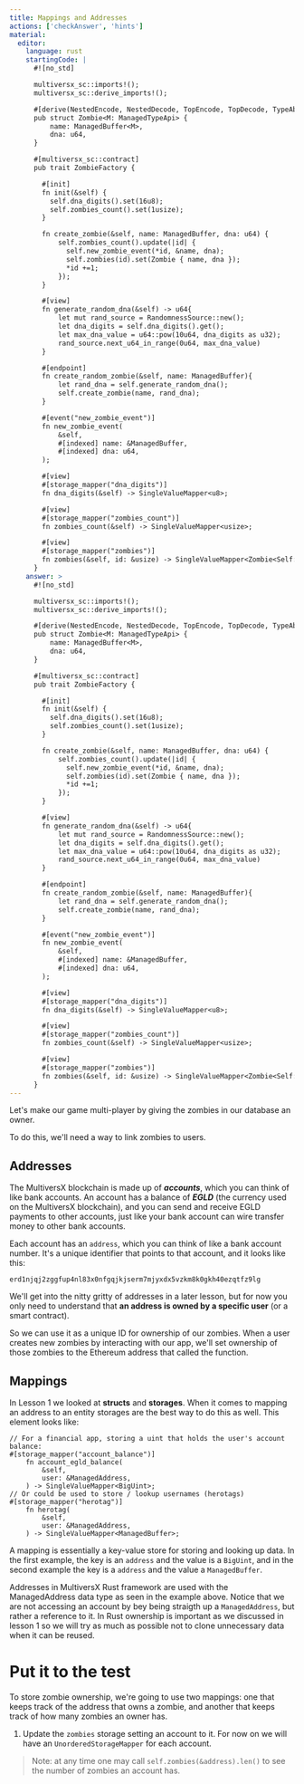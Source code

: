 ```yaml
---
title: Mappings and Addresses
actions: ['checkAnswer', 'hints']
material:
  editor:
    language: rust
    startingCode: |
      #![no_std]

      multiversx_sc::imports!();
      multiversx_sc::derive_imports!();

      #[derive(NestedEncode, NestedDecode, TopEncode, TopDecode, TypeAbi)]
      pub struct Zombie<M: ManagedTypeApi> {
          name: ManagedBuffer<M>,
          dna: u64,
      }

      #[multiversx_sc::contract]
      pub trait ZombieFactory {

        #[init]
        fn init(&self) {
          self.dna_digits().set(16u8);
          self.zombies_count().set(1usize);
        }

        fn create_zombie(&self, name: ManagedBuffer, dna: u64) {
            self.zombies_count().update(|id| {
              self.new_zombie_event(*id, &name, dna);
              self.zombies(id).set(Zombie { name, dna });
              *id +=1;
            });
        }

        #[view]
        fn generate_random_dna(&self) -> u64{
            let mut rand_source = RandomnessSource::new();
            let dna_digits = self.dna_digits().get();
            let max_dna_value = u64::pow(10u64, dna_digits as u32);
            rand_source.next_u64_in_range(0u64, max_dna_value)
        }

        #[endpoint]
        fn create_random_zombie(&self, name: ManagedBuffer){
            let rand_dna = self.generate_random_dna();
            self.create_zombie(name, rand_dna);
        }

        #[event("new_zombie_event")]
        fn new_zombie_event(
            &self, 
            #[indexed] name: &ManagedBuffer, 
            #[indexed] dna: u64,
        );

        #[view]
        #[storage_mapper("dna_digits")]
        fn dna_digits(&self) -> SingleValueMapper<u8>;

        #[view]
        #[storage_mapper("zombies_count")]
        fn zombies_count(&self) -> SingleValueMapper<usize>;

        #[view]
        #[storage_mapper("zombies")]
        fn zombies(&self, id: &usize) -> SingleValueMapper<Zombie<Self::Api>>;
      }
    answer: >
      #![no_std]

      multiversx_sc::imports!();
      multiversx_sc::derive_imports!();

      #[derive(NestedEncode, NestedDecode, TopEncode, TopDecode, TypeAbi)]
      pub struct Zombie<M: ManagedTypeApi> {
          name: ManagedBuffer<M>,
          dna: u64,
      }

      #[multiversx_sc::contract]
      pub trait ZombieFactory {

        #[init]
        fn init(&self) {
          self.dna_digits().set(16u8);
          self.zombies_count().set(1usize);
        }

        fn create_zombie(&self, name: ManagedBuffer, dna: u64) {
            self.zombies_count().update(|id| {
              self.new_zombie_event(*id, &name, dna);
              self.zombies(id).set(Zombie { name, dna });
              *id +=1;
            });
        }

        #[view]
        fn generate_random_dna(&self) -> u64{
            let mut rand_source = RandomnessSource::new();
            let dna_digits = self.dna_digits().get();
            let max_dna_value = u64::pow(10u64, dna_digits as u32);
            rand_source.next_u64_in_range(0u64, max_dna_value)
        }

        #[endpoint]
        fn create_random_zombie(&self, name: ManagedBuffer){
            let rand_dna = self.generate_random_dna();
            self.create_zombie(name, rand_dna);
        }

        #[event("new_zombie_event")]
        fn new_zombie_event(
            &self, 
            #[indexed] name: &ManagedBuffer, 
            #[indexed] dna: u64,
        );

        #[view]
        #[storage_mapper("dna_digits")]
        fn dna_digits(&self) -> SingleValueMapper<u8>;

        #[view]
        #[storage_mapper("zombies_count")]
        fn zombies_count(&self) -> SingleValueMapper<usize>;

        #[view]
        #[storage_mapper("zombies")]
        fn zombies(&self, id: &usize) -> SingleValueMapper<Zombie<Self::Api>>;
      }
---
```


Let's make our game multi-player by giving the zombies in our database an owner.

To do this, we'll need a way to link zombies to users.

## Addresses

The MultiversX blockchain is made up of **_accounts_**, which you can think of like bank accounts. An account has a balance of **_EGLD_** (the currency used on the MultiversX blockchain), and you can send and receive EGLD payments to other accounts, just like your bank account can wire transfer money to other bank accounts.

Each account has an `address`, which you can think of like a bank account number. It's a unique identifier that points to that account, and it looks like this:

`erd1njqj2zggfup4nl83x0nfgqjkjserm7mjyxdx5vzkm8k0gkh40ezqtfz9lg`

We'll get into the nitty gritty of addresses in a later lesson, but for now you only need to understand that **an address is owned by a specific user** (or a smart contract).

So we can use it as a unique ID for ownership of our zombies. When a user creates new zombies by interacting with our app, we'll set ownership of those zombies to the Ethereum address that called the function.

## Mappings

In Lesson 1 we looked at **structs** and **storages**. When it comes to mapping an address to an entity storages are the best way to do this as well.
This element looks like:

```
// For a financial app, storing a uint that holds the user's account balance:
#[storage_mapper("account_balance")]
    fn account_egld_balance(
        &self,
        user: &ManagedAddress,
    ) -> SingleValueMapper<BigUint>;
// Or could be used to store / lookup usernames (herotags)
#[storage_mapper("herotag")]
    fn herotag(
        &self,
        user: &ManagedAddress,
    ) -> SingleValueMapper<ManagedBuffer>;
```

A mapping is essentially a key-value store for storing and looking up data. In the first example, the key is an `address` and the value is a `BigUint`, and in the second example the key is a `address` and the value a `ManagedBuffer`.

Addresses in MultiversX Rust framework are used with the ManagedAddress data type as seen in the example above. Notice that we are not accessing an account by bey being straigth up a `ManagedAddress`, but rather a reference to it. In Rust ownership is important as we discussed in lesson 1 so we will try as much as possible not to clone unnecessary data when it can be reused.

# Put it to the test

To store zombie ownership, we're going to use two mappings: one that keeps track of the address that owns a zombie, and another that keeps track of how many zombies an owner has.

1. Update the `zombies` storage setting an account to it. For now on we will have an `UnorderedStorageMapper` for each account.

> Note: at any time one may call `self.zombies(&address).len()` to see the number of zombies an account has.
